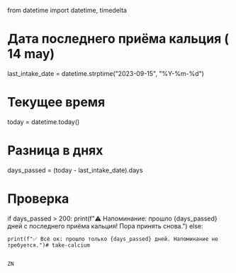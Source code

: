from datetime import datetime, timedelta
# Дата последнего приёма кальция ( 14 may)
last_intake_date = datetime.strptime("2023-09-15", "%Y-%m-%d")
# Текущее время
today = datetime.today()

# Разница в днях
days_passed = (today - last_intake_date).days
# Проверка
if days_passed > 200:
    print(f"⚠️ Напоминание: прошло {days_passed} дней с последнего приёма кальция! Пора принять снова.")
else:

    print(f"✅ Всё ок: прошло только {days_passed} дней. Напоминание не требуется.")# take-calcium

    
    ZN
